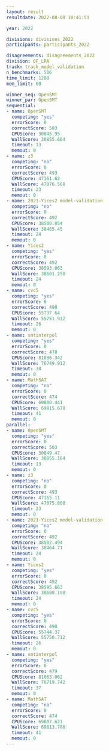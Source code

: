 ```yaml
---
layout: result
resultdate: 2022-08-08 10:41:51

year: 2022

divisions: divisions_2022
participants: participants_2022

disagreements: disagreements_2022
division: QF_LRA
track: track_model_validation
n_benchmarks: 516
time_limit: 1200
mem_limit: 60

winner_seq: OpenSMT
winner_par: OpenSMT
sequential:
- name: OpenSMT
  competing: "yes"
  errorScore: 0
  correctScore: 503
  CPUScore: 30845.95
  WallScore: 30855.664
  timeout: 13
  memout: 0
- name: z3
  competing: "no"
  errorScore: 0
  correctScore: 493
  CPUScore: 47161.62
  WallScore: 47076.568
  timeout: 23
  memout: 0
- name: 2021-Yices2 model-validation
  competing: "no"
  errorScore: 0
  correctScore: 492
  CPUScore: 38500.854
  WallScore: 38465.45
  timeout: 24
  memout: 0
- name: Yices2
  competing: "yes"
  errorScore: 0
  correctScore: 492
  CPUScore: 38593.063
  WallScore: 38601.258
  timeout: 24
  memout: 0
- name: cvc5
  competing: "yes"
  errorScore: 0
  correctScore: 490
  CPUScore: 55737.64
  WallScore: 55751.912
  timeout: 26
  memout: 0
- name: smtinterpol
  competing: "yes"
  errorScore: 0
  correctScore: 478
  CPUScore: 81036.342
  WallScore: 76749.912
  timeout: 38
  memout: 0
- name: MathSAT
  competing: "no"
  errorScore: 0
  correctScore: 474
  CPUScore: 69800.441
  WallScore: 69815.678
  timeout: 41
  memout: 0
parallel:
- name: OpenSMT
  competing: "yes"
  errorScore: 0
  correctScore: 503
  CPUScore: 30849.47
  WallScore: 30855.164
  timeout: 13
  memout: 0
- name: z3
  competing: "no"
  errorScore: 0
  correctScore: 493
  CPUScore: 47165.11
  WallScore: 47075.808
  timeout: 23
  memout: 0
- name: 2021-Yices2 model-validation
  competing: "no"
  errorScore: 0
  correctScore: 492
  CPUScore: 38502.494
  WallScore: 38464.71
  timeout: 24
  memout: 0
- name: Yices2
  competing: "yes"
  errorScore: 0
  correctScore: 492
  CPUScore: 38595.663
  WallScore: 38600.198
  timeout: 24
  memout: 0
- name: cvc5
  competing: "yes"
  errorScore: 0
  correctScore: 490
  CPUScore: 55744.37
  WallScore: 55750.712
  timeout: 26
  memout: 0
- name: smtinterpol
  competing: "yes"
  errorScore: 0
  correctScore: 479
  CPUScore: 81063.062
  WallScore: 76719.742
  timeout: 37
  memout: 0
- name: MathSAT
  competing: "no"
  errorScore: 0
  correctScore: 474
  CPUScore: 69807.621
  WallScore: 69813.788
  timeout: 41
  memout: 0
---
```

